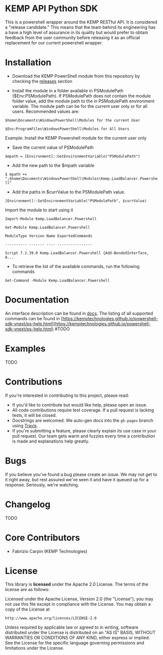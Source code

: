 KEMP API Python SDK
====================
This is a powershell wrapper around the KEMP RESTful API. It is considered a "release candidate." This means that the team behind its engineering has a have a high level of assurance in its quality but would prefer to obtain feedback from the user community before releasing it as an official replacement for our current powershell wrapper.


Installation 
============

* Download the KEMP PowerShell module from this repository by checking the [releases](releases) section

* Install the module in a folder available in PSModulePath ($Env:PSModulePath). If PSModulePath does not contain the module folder value, add the module path to the in PSModulePath environment variable. The module path can be for the current user only or for all users. Recommended values are:

```
$home\Documents\WindowsPowerShell\Modules for the current User

$Env:ProgramFiles\WindowsPowerShell\Modules for All Users
```

Example. Install the KEMP Powershell module for the current user only

* Save the current value of PSModulePath

```$mpath = [Environment]::GetEnvironmentVariable("PSModulePath")```

* Add the new path to the $mpath variable

```$ mpath += ";$home\Documents\WindowsPowerShell\Modules\Kemp.LoadBalancer.Powershell"```

* Add the paths in $currValue to the PSModulePath value.

```[Environment]::SetEnvironmentVariable("PSModulePath", $currValue)```

Import the module to start using it

```
Import-Module Kemp.LoadBalancer.Powershell

Get-Module Kemp.LoadBalancer.Powershell

ModuleType Version Name ExportedCommands

---------- ------- ---- ----------------

Script 7.2.39.0 Kemp.LoadBalancer.Powershell {Add-BondedInterface, A...
```
* To retrieve the list of the available commands, run the following commands

```Get-Command -Module Kemp.LoadBalancer.Powershell```

Documentation
=====
An interface description can be found in [docs](docs).
The listing of all supported commands can be found in [https://kemptechnologies.github.io/powershell-sdk-vnext/ps-help.html](https://kemptechnologies.github.io/powershell-sdk-vnext/ps-help.html) #TODO


Examples
=====
TODO

Contributions
=============
If you're interested in contributing to this project, please read: 

* If you'd like to contribute but would like help, please open an issue.
* All code contributions require test coverage. If a pull request is lacking tests, it will be closed.
* Docstrings are welcomed. We auto-gen docs into the `gh-pages` branch using [Travis](https://travis-ci.org/KEMPtechnologies/python-kemptech-api). 
* If you're submitting a feature, please clearly explain its use case in your pull request. Our team gets warm and fuzzies every time a contribution is made and explanations help greatly.

Bugs
=====
If you believe you've found a bug please create an issue. We may not get to it right away, but rest assured we've seen it and have it queued up for a response. Seriously, we're watching.

Changelog
=========
TODO

Core Contributors
============

* Fabrizio Carpin (KEMP Technologies)

License
=====
This library is __licensed__ under the Apache 2.0 License. The terms of the license are as follows: 

Licensed under the Apache License, Version 2.0 (the "License");
you may not use this file except in compliance with the License.
You may obtain a copy of the License at

    http://www.apache.org/licenses/LICENSE-2.0

Unless required by applicable law or agreed to in writing, software
distributed under the License is distributed on an "AS IS" BASIS,
WITHOUT WARRANTIES OR CONDITIONS OF ANY KIND, either express or implied.
See the License for the specific language governing permissions and
limitations under the License.

